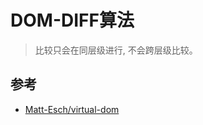 # DOM-DIFF算法

>比较只会在同层级进行, 不会跨层级比较。


## 参考
- [Matt-Esch/virtual-dom](https://github.com/Matt-Esch/virtual-dom)
